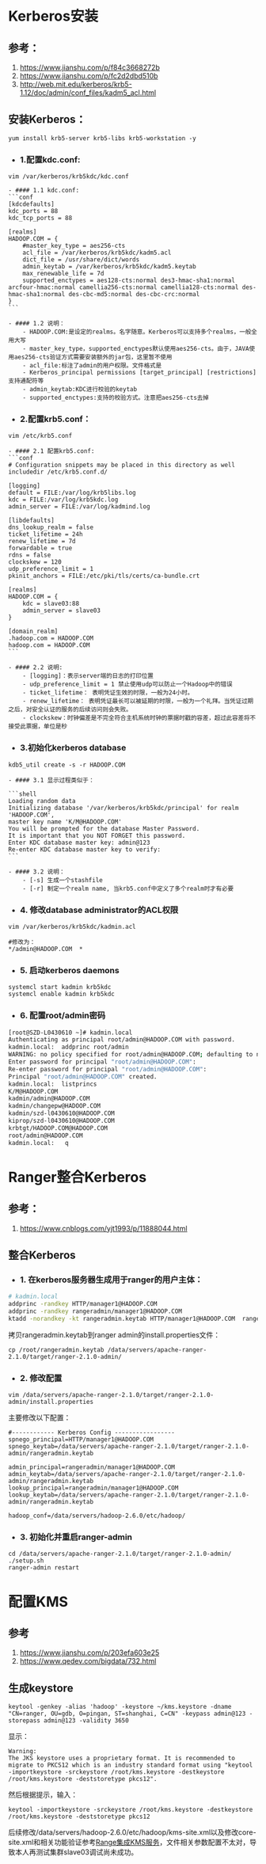 # Kerberos安装

## 参考：

1. https://www.jianshu.com/p/f84c3668272b
2. https://www.jianshu.com/p/fc2d2dbd510b
3. http://web.mit.edu/kerberos/krb5-1.12/doc/admin/conf_files/kadm5_acl.html

## 安装Kerberos：

```shell
yum install krb5-server krb5-libs krb5-workstation -y
```

- ### 1.配置kdc.conf:
```shell
vim /var/kerberos/krb5kdc/kdc.conf
```

    - #### 1.1 kdc.conf:
    ```conf
    [kdcdefaults]
    kdc_ports = 88
    kdc_tcp_ports = 88
    
    [realms]
    HADOOP.COM = {
        #master_key_type = aes256-cts
        acl_file = /var/kerberos/krb5kdc/kadm5.acl
        dict_file = /usr/share/dict/words
        admin_keytab = /var/kerberos/krb5kdc/kadm5.keytab
        max_renewable_life = 7d
        supported_enctypes = aes128-cts:normal des3-hmac-sha1:normal arcfour-hmac:normal camellia256-cts:normal camellia128-cts:normal des-hmac-sha1:normal des-cbc-md5:normal des-cbc-crc:normal
    }
    ```
    
    - #### 1.2 说明：
        - HADOOP.COM:是设定的realms。名字随意。Kerberos可以支持多个realms，一般全用大写
        - master_key_type，supported_enctypes默认使用aes256-cts。由于，JAVA使用aes256-cts验证方式需要安装额外的jar包，这里暂不使用
        - acl_file:标注了admin的用户权限。文件格式是
        - Kerberos_principal permissions [target_principal] [restrictions]支持通配符等
        - admin_keytab:KDC进行校验的keytab
        - supported_enctypes:支持的校验方式。注意把aes256-cts去掉

- ### 2.配置krb5.conf：
```shell
vim /etc/krb5.conf
```

    - #### 2.1 配置krb5.conf:
    ```conf
    # Configuration snippets may be placed in this directory as well
    includedir /etc/krb5.conf.d/

    [logging]
    default = FILE:/var/log/krb5libs.log
    kdc = FILE:/var/log/krb5kdc.log
    admin_server = FILE:/var/log/kadmind.log

    [libdefaults]
    dns_lookup_realm = false
    ticket_lifetime = 24h
    renew_lifetime = 7d
    forwardable = true
    rdns = false
    clockskew = 120
    udp_preference_limit = 1
    pkinit_anchors = FILE:/etc/pki/tls/certs/ca-bundle.crt
    
    [realms]
    HADOOP.COM = {
        kdc = slave03:88
        admin_server = slave03
    }

    [domain_realm]
    .hadoop.com = HADOOP.COM
    hadoop.com = HADOOP.COM
    ```
    
    - #### 2.2 说明:
        - [logging]：表示server端的日志的打印位置
        - udp_preference_limit = 1 禁止使用udp可以防止一个Hadoop中的错误
        - ticket_lifetime： 表明凭证生效的时限，一般为24小时。
        - renew_lifetime： 表明凭证最长可以被延期的时限，一般为一个礼拜。当凭证过期之后，对安全认证的服务的后续访问则会失败。
        - clockskew：时钟偏差是不完全符合主机系统时钟的票据时戳的容差，超过此容差将不接受此票据，单位是秒
        
- ### 3.初始化kerberos database
```shell
kdb5_util create -s -r HADOOP.COM
```

    - #### 3.1 显示过程类似于：
    
    ```shell
    Loading random data
    Initializing database '/var/kerberos/krb5kdc/principal' for realm 'HADOOP.COM',
    master key name 'K/M@HADOOP.COM'
    You will be prompted for the database Master Password.
    It is important that you NOT FORGET this password.
    Enter KDC database master key: admin@123
    Re-enter KDC database master key to verify: 
    ```
    
    - #### 3.2 说明：
        - [-s] 生成一个stashfile
        - [-r] 制定一个realm name, 当krb5.conf中定义了多个realm时才有必要
        
- ### 4. 修改database administrator的ACL权限

```shell
vim /var/kerberos/krb5kdc/kadmin.acl

#修改为：
*/admin@HADOOP.COM  *
```

- ### 5. 启动kerberos daemons

```shell
systemcl start kadmin krb5kdc
systemcl enable kadmin krb5kdc
```

- ### 6. 配置root/admin密码

```bash
[root@SZD-L0430610 ~]# kadmin.local
Authenticating as principal root/admin@HADOOP.COM with password.
kadmin.local:  addprinc root/admin
WARNING: no policy specified for root/admin@HADOOP.COM; defaulting to no policy
Enter password for principal "root/admin@HADOOP.COM": 
Re-enter password for principal "root/admin@HADOOP.COM": 
Principal "root/admin@HADOOP.COM" created.
kadmin.local:  listprincs
K/M@HADOOP.COM
kadmin/admin@HADOOP.COM
kadmin/changepw@HADOOP.COM
kadmin/szd-l0430610@HADOOP.COM
kiprop/szd-l0430610@HADOOP.COM
krbtgt/HADOOP.COM@HADOOP.COM
root/admin@HADOOP.COM
kadmin.local:   q
```

# Ranger整合Kerberos

## 参考：
1. https://www.cnblogs.com/yjt1993/p/11888044.html

## 整合Kerberos

- ### 1. 在kerberos服务器生成用于ranger的用户主体：

```bash
# kadmin.local
addprinc -randkey HTTP/manager1@HADOOP.COM
addprinc -randkey rangeradmin/manager1@HADOOP.COM
ktadd -norandkey -kt rangeradmin.keytab HTTP/manager1@HADOOP.COM  rangeradmin/manager1@HADOOP.COM
```

拷贝rangeradmin.keytab到ranger admin的install.properties文件：
```shell
cp /root/rangeradmin.keytab /data/servers/apache-ranger-2.1.0/target/ranger-2.1.0-admin/
```

- ### 2. 修改配置

```shell
vim /data/servers/apache-ranger-2.1.0/target/ranger-2.1.0-admin/install.properties
```

主要修改以下配置：
```
#------------ Kerberos Config -----------------
spnego_principal=HTTP/manager1@HADOOP.COM
spnego_keytab=/data/servers/apache-ranger-2.1.0/target/ranger-2.1.0-admin/rangeradmin.keytab

admin_principal=rangeradmin/manager1@HADOOP.COM
admin_keytab=/data/servers/apache-ranger-2.1.0/target/ranger-2.1.0-admin/rangeradmin.keytab
lookup_principal=rangeradmin/manager1@HADOOP.COM
lookup_keytab=/data/servers/apache-ranger-2.1.0/target/ranger-2.1.0-admin/rangeradmin.keytab

hadoop_conf=/data/servers/hadoop-2.6.0/etc/hadoop/
```

- ### 3. 初始化并重启ranger-admin
```shell
cd /data/servers/apache-ranger-2.1.0/target/ranger-2.1.0-admin/
./setup.sh
ranger-admin restart
```

# 配置KMS

## 参考
1. https://www.jianshu.com/p/203efa603e25
2. https://www.qedev.com/bigdata/732.html

## 生成keystore

```shell
keytool -genkey -alias 'hadoop' -keystore ~/kms.keystore -dname "CN=ranger, OU=gdb, O=pingan, ST=shanghai, C=CN" -keypass admin@123 -storepass admin@123 -validity 3650
```

显示：
```
Warning:
The JKS keystore uses a proprietary format. It is recommended to migrate to PKCS12 which is an industry standard format using "keytool -importkeystore -srckeystore /root/kms.keystore -destkeystore /root/kms.keystore -deststoretype pkcs12".
```

然后根据提示，输入：
```shell
keytool -importkeystore -srckeystore /root/kms.keystore -destkeystore /root/kms.keystore -deststoretype pkcs12
```

后续修改/data/servers/hadoop-2.6.0/etc/hadoop/kms-site.xml以及修改core-site.xml和相关功能验证参考[Range集成KMS服务](https://www.jianshu.com/p/203efa603e25)，文件相关参数配置不太对，导致本人再测试集群slave03调试尚未成功。